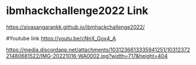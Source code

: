 # ibmhackchallenge2022 Link
https://sivasangarankk.github.io/ibmhackchallenge2022/



#Youtube link
https://youtu.be/cNnX_Gox4_A

https://media.discordapp.net/attachments/1031236613335941251/1031237221480681522/IMG-20221016-WA0002.jpg?width=717&height=404
